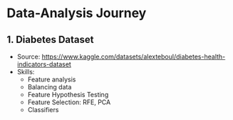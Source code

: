 # Data-Analysis Journey

## 1. Diabetes Dataset
- Source: https://www.kaggle.com/datasets/alexteboul/diabetes-health-indicators-dataset
- Skills:
	- Feature analysis
	- Balancing data
	- Feature Hypothesis Testing
	- Feature Selection: RFE, PCA
	- Classifiers 